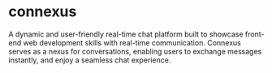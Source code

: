 # connexus
A dynamic and user-friendly real-time chat platform built to showcase front-end web development skills with real-time communication. Connexus serves as a nexus for conversations, enabling users to exchange messages instantly, and enjoy a seamless chat experience.
